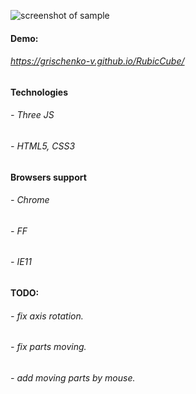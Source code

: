 ![screenshot of sample](https://grischenko-v.github.io/RubicCube/img/screen.png)
#### Demo:
###### https://grischenko-v.github.io/RubicCube/
##
#### Technologies
###### - Three JS
###### - HTML5, CSS3
##
#### Browsers support
###### - Chrome
###### - FF
###### - IE11

#### TODO:
###### - fix axis rotation.
###### - fix parts moving.
###### - add moving parts by mouse.
